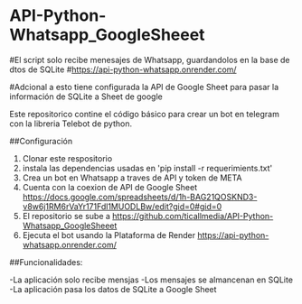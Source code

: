 # API-Python-Whatsapp_GoogleSheeet

#El script solo recibe menesajes de Whatsapp, guardandolos en la base de dtos de SQLite
#https://api-python-whatsapp.onrender.com/

#Adcional a esto tiene configurada la API de Google Sheet para pasar la información de SQLite a Sheet de google



Este repositorico contine el código básico para crear un bot en telegram con la libreria Telebot de python.

##Configuración

1. Clonar este respositorio
2. instala las dependencias usadas en 'pip install -r requerimients.txt'
3. Crea un bot en Whatsapp a traves de API y token de META
4. Cuenta con la coexion de API de Google Sheet
    https://docs.google.com/spreadsheets/d/1h-BAG21QOSKND3-v8w6j1RM6rVaYr171Fdl1MUODLBw/edit?gid=0#gid=0
5. El repositorio se sube a https://github.com/ticallmedia/API-Python-Whatsapp_GoogleSheeet
6. Ejecuta el bot usando la Plataforma de Render https://api-python-whatsapp.onrender.com/

##Funcionalidades:

-La aplicación solo recibe mensjas
-Los mensajes se almancenan en SQLite
-La aplicación pasa los datos de SQLite a Google Sheet
